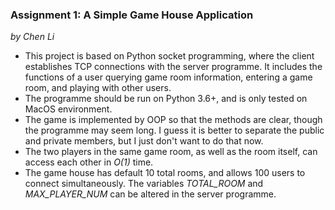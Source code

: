 ### Assignment 1: A Simple Game House Application
_by Chen Li_
* This project is based on Python socket programming, where the client establishes TCP connections with the server programme. It includes the functions of a user querying game room information, entering a game room, and playing with other users.
* The programme should be run on Python 3.6+, and is only tested on MacOS environment.
* The game is implemented by OOP so that the methods are clear, though the programme may seem long. I guess it is better to separate the public and private members, but I just don't want to do that now.
* The two players in the same game room, as well as the room itself, can access each other in _O(1)_ time.
* The game house has default 10 total rooms, and allows 100 users to connect simultaneously. The variables _TOTAL_ROOM_ and _MAX_PLAYER_NUM_ can be altered in the server programme. 